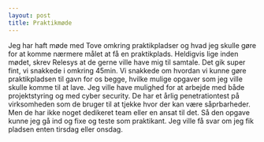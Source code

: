 ```yaml
---
layout: post
title: Praktikmøde
---
```


Jeg har haft møde med Tove omkring praktikpladser og hvad jeg skulle gøre for at komme nærmere målet at få en praktikplads. 
Heldigvis lige inden mødet, skrev Relesys at de gerne ville have mig til samtale.
Det gik super fint, vi snakkede i omkring 45min. 
Vi snakkede om hvordan vi kunne gøre praktikpladsen til gavn for os begge, 
hvilke mulige opgaver som jeg ville skulle komme til at lave. 
Jeg ville have mulighed for at arbejde med både projektstyring og med cyber security. 
De har et årlig penetrationtest på virksomheden som de bruger til at tjekke hvor der kan være såprbarheder.
Men de har ikke noget dedikeret team eller en ansat til det. 
Så den opgave kunne jeg gå ind og fixe og teste som praktikant. 
Jeg ville få svar om jeg fik pladsen enten tirsdag eller onsdag. 
